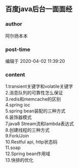 ## 百度java后台一面面经
### author 
阿尔扬本本
### post-time 

编辑于  2020-04-02 11:39:20
### content 
<div class="post-topic-des nc-post-content">
 <div>
  1.transient关键字和volatile关键字
 </div>
 <div>
  2.消息队列的可靠性怎么保证
 </div>
 <div>
  3.redis和memcache的区别
 </div>
 <div>
  4.spring ioc
 </div>
 <div>
  5.spring bean装配的三种方式
 </div>
 <div>
  6.装饰器模式
 </div>
 <div>
  7.java8 Stream流和lambda表达式
 </div>
 <div>
  8.创建线程的三种方式
 </div>
 <div>
  9.Fork/Join
 </div>
 <div>
  10.Restful api, http状态码
 </div>
 <div>
  11.soap
 </div>
 <div>
  12.Spring bean作用域
 </div>
 <div>
  13.快排的优化
 </div>
 <div>
  <br/>
 </div>
</div>
